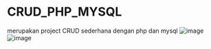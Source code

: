# CRUD_PHP_MYSQL
merupakan project  CRUD sederhana dengan php dan mysql
![image](https://user-images.githubusercontent.com/55650452/87640671-45881700-c771-11ea-8e5d-0e5b5aacf967.png)
![image](https://user-images.githubusercontent.com/55650452/87640987-b16a7f80-c771-11ea-8b56-a285e5febbf2.png)

